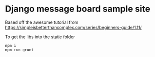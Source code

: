 # Django message board sample site

Based off the awesome tutorial from https://simpleisbetterthancomplex.com/series/beginners-guide/1.11/

To get the libs into the static folder

```
npm i
npm run grunt
```
